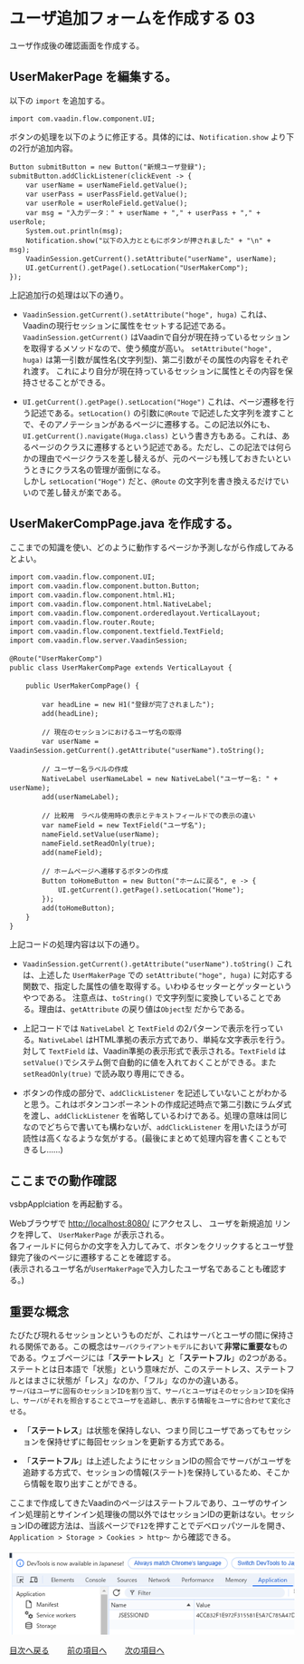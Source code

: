 # ユーザ追加フォームを作成する 03

ユーザ作成後の確認画面を作成する。

## UserMakerPage を編集する。
以下の `import` を追加する。
~~~
import com.vaadin.flow.component.UI;
~~~

ボタンの処理を以下のように修正する。具体的には、`Notification.show` より下の2行が追加内容。
~~~
Button submitButton = new Button("新規ユーザ登録");
submitButton.addClickListener(clickEvent -> {
    var userName = userNameField.getValue();
    var userPass = userPassField.getValue();
    var userRole = userRoleField.getValue();
    var msg = "入力データ：" + userName + "," + userPass + "," + userRole;
    System.out.println(msg);
    Notification.show("以下の入力とともにボタンが押されました" + "\n" + msg);
    VaadinSession.getCurrent().setAttribute("userName", userName);
    UI.getCurrent().getPage().setLocation("UserMakerComp");
});
~~~

上記追加行の処理は以下の通り。

- `VaadinSession.getCurrent().setAttribute("hoge", huga)` これは、Vaadinの現行セッションに属性をセットする記述である。
`VaadinSession.getCurrent()` はVaadinで自分が現在持っているセッションを取得するメソッドなので、使う頻度が高い。
`setAttribute("hoge", huga)` は第一引数が属性名(文字列型)、第二引数がその属性の内容をそれぞれ渡す。
これにより自分が現在持っているセッションに属性とその内容を保持させることができる。

- `UI.getCurrent().getPage().setLocation("Hoge")` これは、ページ遷移を行う記述である。`setLocation()` の引数に`@Route` で記述した文字列を渡すことで、そのアノテーションがあるページに遷移する。この記法以外にも、`UI.getCurrent().navigate(Huga.class)` という書き方もある。これは、あるページのクラスに遷移するという記述である。ただし、この記法では何らかの理由でページクラスを差し替えるが、元のページも残しておきたいというときにクラス名の管理が面倒になる。<br>
しかし `setLocation("Hoge")` だと、`@Route` の文字列を書き換えるだけでいいので差し替えが楽である。


## UserMakerCompPage.java を作成する。

ここまでの知識を使い、どのように動作するページか予測しながら作成してみるとよい。

~~~
import com.vaadin.flow.component.UI;
import com.vaadin.flow.component.button.Button;
import com.vaadin.flow.component.html.H1;
import com.vaadin.flow.component.html.NativeLabel;
import com.vaadin.flow.component.orderedlayout.VerticalLayout;
import com.vaadin.flow.router.Route;
import com.vaadin.flow.component.textfield.TextField;
import com.vaadin.flow.server.VaadinSession;

@Route("UserMakerComp")
public class UserMakerCompPage extends VerticalLayout {

    public UserMakerCompPage() {

        var headLine = new H1("登録が完了されました");
        add(headLine);

        // 現在のセッションにおけるユーザ名の取得
        var userName = VaadinSession.getCurrent().getAttribute("userName").toString();

        // ユーザー名ラベルの作成
        NativeLabel userNameLabel = new NativeLabel("ユーザー名: " + userName);
        add(userNameLabel);

        // 比較用　ラベル使用時の表示とテキストフィールドでの表示の違い
        var nameField = new TextField("ユーザ名");
        nameField.setValue(userName);
        nameField.setReadOnly(true);
        add(nameField);

        // ホームページへ遷移するボタンの作成
        Button toHomeButton = new Button("ホームに戻る", e -> {
            UI.getCurrent().getPage().setLocation("Home");
        });
        add(toHomeButton);
    }
}
~~~

上記コードの処理内容は以下の通り。

- `VaadinSession.getCurrent().getAttribute("userName").toString()` これは、上述した `UserMakerPage` での `setAttribute("hoge", huga)` に対応する関数で、指定した属性の値を取得する。いわゆるセッターとゲッターというやつである。
注意点は、`toString()` で文字列型に変換していることである。理由は、`getAttribute` の戻り値は`Object型` だからである。

- 上記コードでは `NativeLabel` と `TextField` の2パターンで表示を行っている。`NativeLabel` はHTML準拠の表示方式であり、単純な文字表示を行う。対して `TextField` は、Vaadin準拠の表示形式で表示される。`TextField` は `setValue()`でシステム側で自動的に値を入れておくことができる。また `setReadOnly(true)` で読み取り専用にできる。

- ボタンの作成の部分で、`addClickListener` を記述していないことがわかると思う。これはボタンコンポーネントの作成記述時点で第二引数にラムダ式を渡し、`addClickListener` を省略しているわけである。処理の意味は同じなのでどちらで書いても構わないが、`addClickListener` を用いたほうが可読性は高くなるような気がする。(最後にまとめて処理内容を書くこともできるし……)


## ここまでの動作確認

vsbpApplciation を再起動する。

Webブラウザで [http://localhost:8080/](http://localhost:8080/) にアクセスし、 ユーザを新規追加 リンクを押して、 `UserMakerPage` が表示される。<br>
各フィールドに何らかの文字を入力してみて、ボタンをクリックするとユーザ登録完了後のページに遷移することを確認する。<br>
(表示されるユーザ名が`UserMakerPage`で入力したユーザ名であることも確認する。)


## 重要な概念

たびたび現れるセッションというものだが、これはサーバとユーザの間に保持される関係である。この概念は`サーバクライアントモデル`において**非常に重要な**ものである。ウェブページには「**ステートレス**」と「**ステートフル**」の2つがある。ステートとは日本語で「状態」という意味だが、このステートレス、ステートフルとはまさに状態が「レス」なのか、「フル」なのかの違いある。<br>
`サーバはユーザに固有のセッションIDを割り当て、サーバとユーザはそのセッションIDを保持し、サーバがそれを照合することでユーザを追跡し、表示する情報をユーザに合わせて変化させる`。

- 「**ステートレス**」は状態を保持しない、つまり同じユーザであってもセッションを保持せずに毎回セッションを更新する方式である。

- 「**ステートフル**」は上述したようにセッションIDの照合でサーバがユーザを追跡する方式で、セッションの情報(ステート)を保持しているため、そこから情報を取り出すことができる。

ここまで作成してきたVaadinのページはステートフルであり、ユーザのサインイン処理前とサインイン処理後の間以外ではセッションIDの更新はない。セッションIDの確認方法は、当該ページで`F12`を押すことでデベロッパツールを開き、`Application > Storage > Cookies > http～` から確認できる。

![セッションID確認](../images/SessionConfirmation.png)

[目次へ戻る](../README.md)  &emsp;&emsp;[前の項目へ](./02.md) &emsp;&emsp;[次の項目へ](./データベース01.md)
